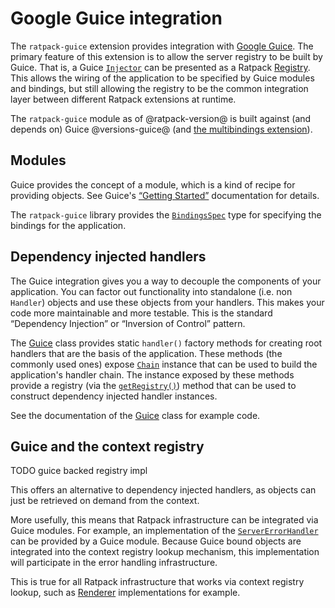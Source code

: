 # Google Guice integration

The `ratpack-guice` extension provides integration with [Google Guice](https://code.google.com/p/google-guice/).
The primary feature of this extension is to allow the server registry to be built by Guice.
That is, a Guice [`Injector`](http://google.github.io/guice/api-docs/4.0/javadoc/?com/google/inject/Injector.html) can be presented as a Ratpack [Registry](api/?ratpack/exec/registry/Registry.html).
This allows the wiring of the application to be specified by Guice modules and bindings, but still allowing the registry to be the common integration layer between different Ratpack extensions at runtime.

The `ratpack-guice` module as of @ratpack-version@ is built against (and depends on) Guice @versions-guice@ (and [the multibindings extension](https://github.com/google/guice/wiki/Multibindings)).

## Modules

Guice provides the concept of a module, which is a kind of recipe for providing objects.
See Guice's [“Getting Started”](https://code.google.com/p/google-guice/wiki/GettingStarted) documentation for details.

The `ratpack-guice` library provides the [`BindingsSpec`](api/ratpack/guice/BindingsSpec.html) type for specifying the bindings for the application.

## Dependency injected handlers

The Guice integration gives you a way to decouple the components of your application.
You can factor out functionality into standalone (i.e. non `Handler`) objects and use these objects from your handlers.
This makes your code more maintainable and more testable.
This is the standard “Dependency Injection” or “Inversion of Control” pattern.

The [Guice](api/ratpack/guice/Guice.html) class provides static `handler()` factory methods for creating root handlers that are the basis of the application.
These methods (the commonly used ones) expose [`Chain`](api/ratpack/core/handling/Chain.html) instance that can be used to build the application's handler chain.
The instance exposed by these methods provide a registry (via the [`getRegistry()`](api/ratpack/core/handling/Chain.html#getRegistry%28%29)) method that can be used
to construct dependency injected handler instances.

See the documentation of the [Guice](api/ratpack/guice/Guice.html) class for example code.

## Guice and the context registry

TODO guice backed registry impl

This offers an alternative to dependency injected handlers, as objects can just be retrieved on demand from the context.

More usefully, this means that Ratpack infrastructure can be integrated via Guice modules.
For example, an implementation of the [`ServerErrorHandler`](api/ratpack/core/error/ServerErrorHandler.html) can be provided by a Guice module.
Because Guice bound objects are integrated into the context registry lookup mechanism, this implementation will participate in the error handling infrastructure.

This is true for all Ratpack infrastructure that works via context registry lookup, such as [Renderer](api/ratpack/core/render/Renderer.html) implementations for example.
